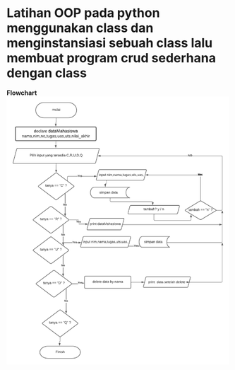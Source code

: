 # Latihan OOP pada python menggunakan class dan menginstansiasi sebuah class lalu membuat program crud sederhana dengan class

**Flowchart**
![image](image/flowchart.png)